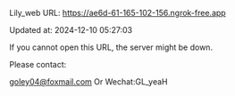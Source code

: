 Lily_web URL: https://ae6d-61-165-102-156.ngrok-free.app

Updated at: 2024-12-10 05:27:03

If you cannot open this URL, the server might be down.

Please contact: 

goley04@foxmail.com Or Wechat:GL_yeaH